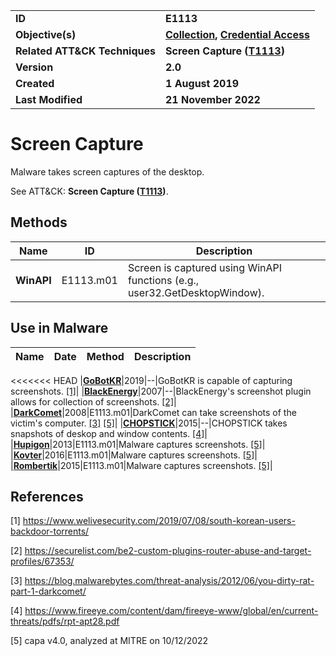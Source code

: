 <table>
<tr>
<td><b>ID</b></td>
<td><b>E1113</b></td>
</tr>
<tr>
<td><b>Objective(s)</b></td>
<td><b><a href="../collection">Collection</a>, <a href="../credential-access">Credential Access</a></b></td>
</tr>
<tr>
<td><b>Related ATT&CK Techniques</b></td>
<td><b>Screen Capture (<a href="https://attack.mitre.org/techniques/T1113/">T1113</a>)</b></td>
</tr>
<tr>
<td><b>Version</b></td>
<td><b>2.0</b></td>
</tr>
<tr>
<td><b>Created</b></td>
<td><b>1 August 2019</b></td>
</tr>
<tr>
<td><b>Last Modified</b></td>
<td><b>21 November 2022</b></td>
</tr>
</table>


# Screen Capture

Malware takes screen captures of the desktop.

See ATT&CK: **Screen Capture ([T1113](https://attack.mitre.org/techniques/T1113/))**.

## Methods

|Name|ID|Description|
|---|---|---|
|**WinAPI**|E1113.m01|Screen is captured using WinAPI functions (e.g., user32.GetDesktopWindow).|


## Use in Malware

|Name|Date|Method|Description|
|---|---|---|---|
<<<<<<< HEAD
|[**GoBotKR**](../xample-malware/gobotkr.md)|2019|--|GoBotKR is capable of capturing screenshots. [[1]](#1)|
|[**BlackEnergy**](../xample-malware/blackenergy.md)|2007|--|BlackEnergy's screenshot plugin allows for collection of screenshots. [[2]](#2)|
|[**DarkComet**](../xample-malware/dark-comet.md)|2008|E1113.m01|DarkComet can take screenshots of the victim's computer. [[3]](#3) [[5]](#5)|
|[**CHOPSTICK**](../xample-malware/chopstick.md)|2015|--|CHOPSTICK takes snapshots of deskop and window contents. [[4]](#4)|
|[**Hupigon**](../xample-malware/hupigon.md)|2013|E1113.m01|Malware captures screenshots. [[5]](#5)|
|[**Kovter**](../xample-malware/kovter.md)|2016|E1113.m01|Malware captures screenshots. [[5]](#5)|
|[**Rombertik**](../xample-malware/rombertik.md)|2015|E1113.m01|Malware captures screenshots. [[5]](#5)|


## References

<a name="1">[1]</a> https://www.welivesecurity.com/2019/07/08/south-korean-users-backdoor-torrents/

<a name="2">[2]</a> https://securelist.com/be2-custom-plugins-router-abuse-and-target-profiles/67353/

<a name="3">[3]</a> https://blog.malwarebytes.com/threat-analysis/2012/06/you-dirty-rat-part-1-darkcomet/

<a name="4">[4]</a> https://www.fireeye.com/content/dam/fireeye-www/global/en/current-threats/pdfs/rpt-apt28.pdf

<a name="5">[5]</a> capa v4.0, analyzed at MITRE on 10/12/2022

